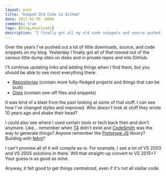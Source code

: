 ```yaml
---
layout: post
title: "Dumped Old Code to GitHub"
date: 2017-01-05 -0800
comments: true
tags: [blog,downloads]
description: "I finally got all my old code snippets and source pushed to GitHub."
---
```

Over the years I've pushed out a lot of little downloads, source, and code snippets on my blog. Yesterday I finally got all of that moved out of the various little dump sites on disks and in private repos and into GitHub.

I'll continue updating links and adding things when I find them, but you should be able to see most everything there:

- [Repositories](https://github.com/tillig) (contain more fully-fledged projects and things that can be built)
- [Gists](https://gist.github.com/tillig) (contain one-off files and snippets)

It was kind of a blast from the past looking at some of that stuff. I can see how I've changed styles and improved. Who _doesn't_ look at stuff they wrote 10 years ago and shake their head?

I could also see where I used certain tools or tech back then and don't anymore. Like... remember when [T4](https://msdn.microsoft.com/en-us/library/bb126445.aspx) didn't exist and [CodeSmith](http://www.codesmithtools.com/product/generator) was the way to generate things? Anyone remember the [Prototype JS](http://prototypejs.org/) library? Building with [NAnt](http://nant.sourceforge.net/)?

I can't promise all of it will compile as-is. For example, I see a lot of VS 2003 and VS 2005 solutions in there. Will that straight-up convert to VS 2015+? Your guess is as good as mine.

Anyway, it felt good to get things centralized, even if it's not all stellar code.
